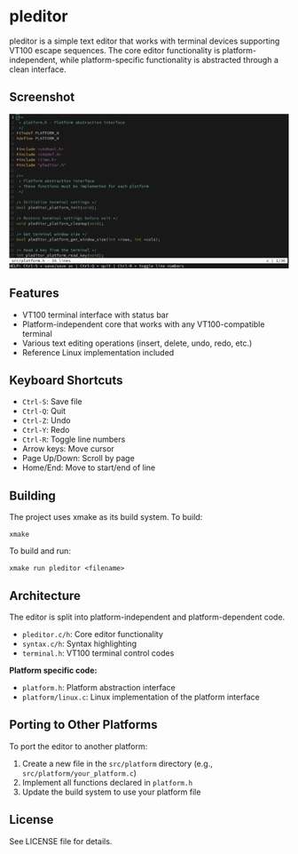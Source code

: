 # pleditor

pleditor is a simple text editor that works with terminal devices supporting VT100 escape sequences. The core editor functionality is platform-independent, while platform-specific functionality is abstracted through a clean interface.

## Screenshot

![](screenshot.png)

## Features

- VT100 terminal interface with status bar
- Platform-independent core that works with any VT100-compatible terminal
- Various text editing operations (insert, delete, undo, redo, etc.)
- Reference Linux implementation included

## Keyboard Shortcuts

- `Ctrl-S`: Save file
- `Ctrl-Q`: Quit
- `Ctrl-Z`: Undo
- `Ctrl-Y`: Redo
- `Ctrl-R`: Toggle line numbers
- Arrow keys: Move cursor
- Page Up/Down: Scroll by page
- Home/End: Move to start/end of line

## Building

The project uses xmake as its build system. To build:

```
xmake
```

To build and run:

```
xmake run pleditor <filename>
```

## Architecture

The editor is split into platform-independent and platform-dependent code.

- `pleditor.c/h`: Core editor functionality
- `syntax.c/h`: Syntax highlighting
- `terminal.h`: VT100 terminal control codes

**Platform specific code:**

- `platform.h`: Platform abstraction interface
- `platform/linux.c`: Linux implementation of the platform interface

## Porting to Other Platforms

To port the editor to another platform:

1. Create a new file in the `src/platform` directory (e.g., `src/platform/your_platform.c`)
2. Implement all functions declared in `platform.h`
3. Update the build system to use your platform file

## License

See LICENSE file for details.
